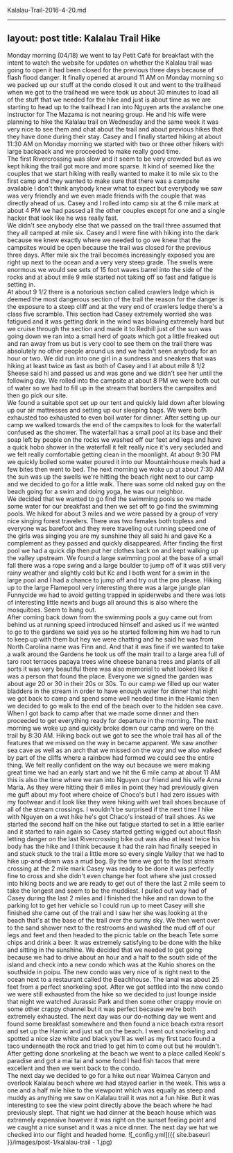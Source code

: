 Kalalau-Trail-2016-4-20.md

---
layout: post
title: Kalalau Trail Hike
---


Monday morning (04/18) we went to lay Petit Café for breakfast with the intent to watch the website for updates on whether the Kalalau trail was going to open it had been closed for the previous three days because of flash flood danger.
It finally opened at around 11 AM on Monday morning so we packed up our stuff at the condo closed it out and went to the trailhead when we got to the trailhead we were took us about 30 minutes to load all of the stuff that we needed for the hike and just is about time as we are starting to head up to the trailhead I ran into Nguyen arts the avalanche one instructor for The Mazama is not nearing group.
He and his wife were planning to hike the Kalalau trail on Wednesday and the same week it was very nice to see them and chat about the trail and about previous hikes that they have done during their stay.
Casey and I finally started hiking at about 11:30 AM on Monday morning we started with two or three other hikers with large backpack and we proceeded to make really good time.  
The first Rivercrossing was slow and it seem to be very crowded but as we kept hiking the trail got more and more sparse.
It kind of seemed like the couples that we start hiking with really wanted to make it to mile six to the first camp and they wanted to make sure that there was a campsite available I don't think anybody knew what to expect but everybody we saw was very friendly and we even made friends with the couple that was directly ahead of us.
Casey and I rolled into camp six at the 6 mile mark at about 4 PM we had passed all the other couples except for one and a single hacker that look like he was really fast.  
We didn't see anybody else that we passed on the trail three assumed that they all camped at mile six.
Casey and I were fine with hiking into the dark because we knew exactly where we needed to go we knew that the campsites would be open because the trail was closed for the previous three days.
After mile six the trail becomes increasingly exposed you are right up next to the ocean and a very very steep grade.
The swells were enormous we would see sets of 15 foot waves barrel into the side of the rocks and at about mile 9 mile started not taking off so fast and fatigue is setting in.  
At about 9 1/2 there is a notorious section called crawlers ledge which is deemed the most dangerous section of the trail the reason for the danger is the exposure to a steep cliff and at the very end of crawlers ledge there's a class five scramble.
This section had Casey extremely worried she was fatigued and it was getting dark in the wind was blowing extremely hard but we cruise through the section and made it to Redhill just of the sun was going down we ran into a small herd of goats which got a little freaked out and ran away from us but is very cool to see them on the trail there was absolutely no other people around us and we hadn't seen anybody for an hour or two.  We did run into one girl in a sundress and sneakers that was hiking at least twice as fast as both of Casey and I at about mile 8 1/2 Sheese said hi and passed us and was gone and we didn't see her until the following day. We rolled into the campsite at about 8 PM we were both out of water so we had to fill up in the stream that borders the campsites and then go pick our site.  
We found a suitable spot set up our tent and quickly laid down after blowing up our air mattresses and setting up our sleeping bags. We were both exhausted too exhausted to even boil water for dinner. After setting up our camp we walked towards the end of the campsites to look for the waterfall confused as the shower. The waterfall has a small pool at its base and their soap left by people on the rocks we washed off our feet and legs and have a quick hobo shower in the waterfall it felt really nice it's very secluded and we felt really comfortable getting clean in the moonlight. At about 9:30 PM we quickly boiled some water poured it into our Mountainhouse meals had a few bites then went to bed. The next morning we woke up at about 7:30 AM the sun was up the swells we're hitting the beach right next to our camp and we decided to go for a little walk. There was some old naked guy on the beach going for a swim and doing yoga, he was our neighbor.  
We decided that we wanted to go find the swimming pools so we made some water for our breakfast and then we set off to go find the swimming pools. We hiked for about 3 miles and we were passed by a group of very nice singing forest travelers. There was two females both topless and everyone was barefoot and they were traveling out running speed one of the girls was singing you are my sunshine they all said hi and gave Kc a complement as they passed and quickly disappeared. After finding the first pool we had a quick dip then put her clothes back on and kept walking up the valley upstream. 
We found a large swimming pool at the base of a small fall there was a rope swing and a large boulder to jump off of it was still very rainy weather and slightly cold but Kc and I both went for a swim in the large pool and I had a chance to jump off and try out the pro please. Hiking up to the large Flamepool very interesting there was a large jungle plan Funnycide we had to avoid getting trapped in spiderwebs and there was lots of interesting little newts and bugs all around this is also where the mosquitoes. Seem to hang out.  
After coming back down from the swimming pools a guy came out from behind us at running speed introduced himself and asked us if we wanted to go to the gardens we said yes so he started following him we had to run to keep up with them but hey we were chatting and he said he was from North Carolina name was Finn and. And that it was fine if we wanted to take a walk around the Gardens he took us off the main trail to a large area full of taro root terraces papaya trees wine cheese banana trees and plants of all sorts it was very beautiful there was also memorial to what looked like it was a person that found the place. Everyone we signed the garden was about age 20 or 30 in their 20s or 30s. To our camp we filled up our water bladders in the stream in order to have enough water for dinner that night we got back to camp and spend some well needed time in the Hamic then we decided to go walk to the end of the beach over to the hidden sea cave.  
When I got back to camp after that we made some dinner and then proceeded to get everything ready for departure in the morning. The next morning we woke up and quickly broke down our camp and were on the trail by 8:30 AM. Hiking back out we got to see the whole trail has all of the features that we missed on the way in became apparent. We saw another sea cave as well as an arch that we missed on the way and we also walked by part of the cliffs where a rainbow had formed we could see the entire thing. We felt really confident on the way out because we were making great time we had an early start and we hit the 6 mile camp at about 11 AM this is also the time where we ran into Nguyen our friend and his wife Anna Maria. As they were hitting their 6 miles in point they had previously given me guff about my foot where choice of Choco's but I had zero issues with my footwear and it look like they were hiking with wet trail shoes because of all of the stream crossings. I wouldn't be surprised if the next time I hike with Nguyen on a wet hike he's got Chaco's instead of trail shoes. As we started the second half on the hike out fatigue started to set in a little earlier and it started to rain again so Casey started getting wigged out about flash letting danger on the last Rivercrossing bike out was also at least twice his body has the hike and I think because it had the rain had finally seeped in and stuck stuck to the trail a little more so every single Valley that we had to hike up-and-down was a mud bog.   By the time we got to the last stream crossing at the 2 mile mark Casey was ready to be done it was perfectly fine to cross and she didn't even change her foot where she just crossed into hiking boots and we are ready to get out of there the last 2 mile seem to take the longest and seem to be the muddiest. I pulled out way had of Casey during the last 2 miles and I finished the hike and ran down to the parking lot to get her vehicle so I could run up to meet Casey will she finished she came out of the trail and I saw her she was looking at the beach that's at the base of the trail over the sunny sky. We then went over to the sand shower next to the restrooms and washed the mud off of our legs and feet and then headed to the picnic table on the beach Tete some chips and drink a beer. It was extremely satisfying to be done with the hike and sitting in the sunshine. We decided that we needed to get going because we had to drive about an hour and a half to the south side of the island and check into a new condo which was at the Kuhio shores on the southside in poipu. The new condo was very nice of is right next to the ocean next to a restaurant called the Beachhouse. The lanai was about 25 feet from a perfect snorkeling spot. After we got settled into the new condo we were still exhausted from the hike so we decided to just lounge inside that night we watched Jurassic Park and then some other crappy movie on some other crappy channel but it was perfect because we're both extremely exhausted. The next day was our do-nothing day we went and found some breakfast somewhere and then found a nice beach extra resort and set up the Hamic and just sat on the beach. I went out snorkeling and spotted a nice size white and black you'll as well as my first taco found a taco underneath the rock and tried to get him to come out but he wouldn't. After getting done snorkeling at the beach we went to a place called Keoki's paradise and got a mai tai and some food I had fish tacos that were excellent and then we went back to the condo.   
The next day we decided to go for a hike out near Waimea Canyon and overlook Kalalau beach where we had stayed earlier in the week. This was a one and a half mile hike to the viewpoint which was equally as steep and muddy as anything we saw on Kalalau trail it was not a fun hike. But it was interesting to see the view point directly above the beach where he had previously slept. That night we had dinner at the beach house which was extremely expensive however it was right on the sunset feeling point and we caught a nice sunset and it was a nice dinner. The next day we hat we checked into our flight and headed home.
![_config.yml]({{ site.baseurl }}/images/post-1/kalalau-trail - 1.jpg)



